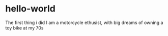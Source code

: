 # hello-world
The first thing i did
I am a motorcycle ethusist, with big dreams of owning a toy bike at my 70s
